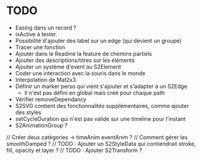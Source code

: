# TODO

- Easing dans un record ?
- isActive à tester.
- Possibilité d'ajouter des label sur un edge (qui devient un groupe)
- Tracer une fonction
- Ajouter dans le Readme la feature de chemins partiels
- Ajouter des descriptions/titres sur les éléments
- Ajouter un système d'event au S2Element
- Coder une interaction avec la souris dans le monde
- Interpolation de Mat2x3
- Définir un marker perso qui vient s'ajouter et s'adapter à un S2Edge
    - Il n'est pas défini en global mais créé pour chaque path
- Vérifier removeDependancy
- S2SVG contient des fonctionnalités supplémentaires, comme ajouter des styles
- setCycleDuration qui n'est pas valide sur une timeline pour l'instant
- S2AnimationGroup ?


// Créer deux catégories -> timeAnim eventAnim ?
// Comment gérer les smoothDamped ?
// TODO : Ajouter un S2StyleData qui contiendrait stroke, fill, opacity et layer ?
// TODO : Ajouter S2Transform ?